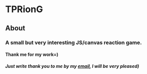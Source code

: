 # TPRionG
## About
### A small but very interesting JS/canvas reaction game.
#### Thank me for my work=)
##### Just write thank you to me by my [email](mailto:nquare12@gmail.com), I will be very pleased)
